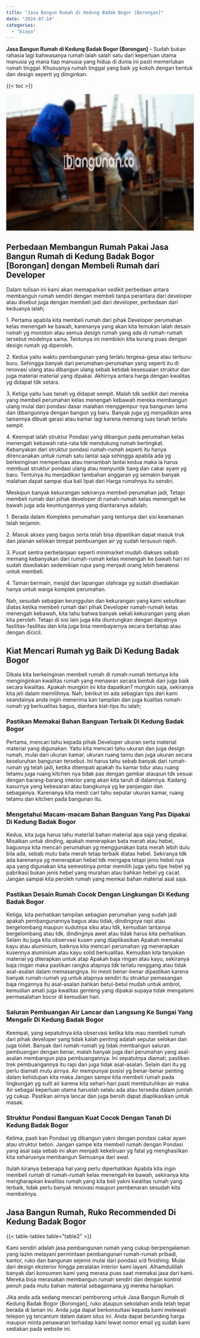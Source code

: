 ```yaml
---
title: "Jasa Bangun Rumah di Kedung Badak Bogor [Borongan]"
date: "2024-07-14"
categories: 
  - "biaya"
---
```


**Jasa Bangun Rumah di Kedung Badak Bogor \[Borongan\]** – Sudah bukan rahasia lagi bahwasanya rumah ialah salah satu dari keperluan utama manusia yg mana tiap manusia yang hidup di dunia ini pasti memerlukan rumah tinggal. Khususnya rumah tinggal yang baik yg kokoh dengan bentuk dan design seperti yg diinginkan.

{{< toc >}}

![Jasa Bangun Rumah di Kedung Badak Bogor [Borongan]](/images/borong-bangunan-41.png)

## Perbedaan Membangun Rumah Pakai Jasa Bangun Rumah di Kedung Badak Bogor \[Borongan\] dengan Membeli Rumah dari Developer

Dalam tulisan ini kami akan memaparkan sedikit perbedaan antara membangun rumah sendiri dengan membeli tanpa perantara dari developer atau disebut juga dengan membeli jadi dari developer, perbedaan dari keduanya ialah;

1\. Pertama apabila kita membeli rumah dari pihak Developer perumahan kelas menengah ke bawah, karenanya yang akan kita temukan ialah desain rumah yg monoton atau semua design rumah yang ada di rumah-rumah tersebut modelnya sama. Tentunya ini membikin kita kurang puas dengan design rumah yg diperoleh.

2\. Kedua yaitu waktu pembangunan yang terlalu tergesa-gesa atau terburu-buru. Sehingga banyak dari perumahan-perumahan yang seperti itu di renovasi ulang atau dibangun ulang sebab ketidak kesesuaian struktur dan juga material material yang dipakai. Akhirnya antara harga dengan kwalitas yg didapat tdk setara.

3\. Ketiga yaitu luas tanah yg didapat sempit. Malah tdk sedikit dari mereka yang membeli perumahan kelas menengah kebawah mereka membangun ulang mulai dari pondasi dasar malahan menggempur nya bangunan lama dan dibangunnya dengan bangun yg baru. Banyak juga yg menjadikan area tamannya dibuat garasi atau kamar lagi karena memang luas tanah terlalu sempit.

4\. Keempat ialah struktur Pondasi yang dibangun pada perumahan kelas menengah kebawah rata-rata tdk mendukung rumah bertingkat. Kebanyakan dari struktur pondasi rumah-rumah seperti itu hanya direncanakan untuk rumah satu lantai saja sehingga apabila ada yg berkeinginan memperluas atau menambah lantai kedua maka ia harus membuat struktur pondasi ulang atau menyuntik tiang dan cakar ayam yg baru. Tentunya itu menjadikan tambahan anggaran yg semakin banyak malahan dapat sampai dua kali lipat dari Harga rumahnya itu sendiri.

Meskipun banyak kekurangan sekiranya membeli perumahan jadi, Tetapi membeli rumah dari pihak developer di rumah-rumah kelas menengah ke bawah juga ada keuntungannya yang diantaranya adalah;

1\. Berada dalam Kompleks perumahan yang tentunya dari sisi keamanan telah terjamin.

2\. Masuk akses yang bagus serta telah bisa dipastikan dapat masuk truk dan jalanan selokan tempat pembuangan air yg sudah tersusun rapih.

3\. Pusat sentra perbelanjaan seperti minimarket mudah diakses sebab memang kebanyakan dari rumah-rumah kelas menengah ke bawah hari ini sudah disediakan sedemikian rupa yang menjadi orang lebih beratensi untuk membeli.

4\. Taman bermain, mesjid dan lapangan olahraga yg sudah disediakan hanya untuk warga komplek perumahan.

Nah, sesudah sebagian keunggulan dan kekurangan yang kami sebutkan diatas ketika membeli rumah dari pihak Developer rumah-rumah kelas menengah kebawah, kita tahu bahwa banyak sekali kekurangan yang akan kita peroleh. Tetapi di sisi lain juga kita diuntungkan dengan dapatnya fasilitas-fasilitas dan kita juga bisa membayarnya secara bertahap atau dengan dicicil.

## Kiat Mencari Rumah yg Baik Di Kedung Badak Bogor

Dikala kita berkeinginan membeli rumah di rumah-rumah tentunya kita menginginkan kwalitas rumah yang menawan secara bentuk dan juga baik secara kwalitas. Apakah mungkin ini kita dapatkan? mungkin saja, sekiranya kita jeli dalam memilihnya. Nah, berikut ini ada sebagian tips dari kami seandainya anda ingin menerima kan tampilan dan juga kualitas rumah-rumah yg berkualitas bagus, diantara kiat-tips Itu ialah;

### Pastikan Memakai Bahan Banguan Terbaik Di Kedung Badak Bogor

Pertama, mencari tahu kepada pihak Developer ukuran serta material material yang digunakan. Yaitu kita mencari tahu ukuran dan juga design rumah, mulai dari ukuran kamar, ukuran ruang tamu dan juga ukuran secara keseluruhan bangunan tersebut. Ini harus tahu sebab banyak dari rumah-rumah yg telah jadi, ketika ditempati apakah itu kamar tidur atau ruang tetamu juga ruang kitchen nya tidak pas dengan gambar ataupun tdk sesuai dengan barang-barang interior yang akan kita taruh di dalamnya. Kadang kasurnya yang kebesaran atau bangkunya yg ke panjangan dan sebagainya. Karenanya kita mesti cari tahu seputar ukuran kamar, ruang tetamu dan kitchen pada bangunan itu.

### Mengetahui Macam-macam Bahan Banguan Yang Pas Dipakai Di Kedung Badak Bogor

Kedua, kita juga harus tahu material bahan material apa saja yang dipakai. Misalkan untuk dinding, apakah menerapkan bata merah atau hebel, bagusnya kita mencari perumahan yg menggunakan bata merah lebih dulu bila ada, sebab mutu bata merah tetap terbaik diatas hebel. Sekiranya tdk ada karenanya yg menerapkan hebel tdk mengapa tetapi jenis hebel nya apa yang digunakan kita semestinya pintar memilih juga yaitu tipe hebel yg pabrikasi bukan jenis hebel yang murahan atau bahkan hebel yg cacat. Jangan sampai kita peroleh rumah yang memkai bahan material asal saja.

### Pastikan Desain Rumah Cocok Dengan Lingkungan Di Kedung Badak Bogor

Ketiga, kita perhatikan tampilan sebagian perumahan yang sudah jadi apakah pembangunannya bagus atau tidak, dindingnya rapi atau bergelombang maupun sudutnya siku atau tdk, kemudian lantainya bergelombang atau tdk, dindingnya awet atau tidak harus kita perhatikan. Selain itu juga kita observasi kusen yang diaplikasikan Apakah memakai kayu atau aluminium, baiknya kita mencari perumahan yg menerapkan kusennya aluminium atau kayu solid berkualitas. Kemudian kita tanyakan material yg diterapkan untuk atap Apakah baja ringan atau kayu, sekiranya baja ringan maka pastikan rangka atapnya tdk terlalu renggang atau tidak asal-asalan dalam memasangnya. Ini mesti benar-benar dipastikan karena banyak rumah-rumah yg untuk atapnya sendiri itu struktur pemasangan baja ringannya itu asal-asalan bahkan betul-betul mudah untuk ambrol, kemudian amati juga kwalitas genteng yang dipakai supaya tidak mengalami permasalahan bocor di kemudian hari.

### Saluran Pembuangan Air Lancar dan Langsung Ke Sungai Yang Mengalir Di Kedung Badak Bogor

Keempat, yang sepatutnya kita observasi ketika kita mau membeli rumah dari pihak developer yang tidak kalah penting adalah seputar selokan dan juga toilet. Banyak dari rumah-rumah yg tidak membangun saluran pembuangan dengan benar, malah banyak juga dari perumahan yang asal-asalan membangun pipa pembuangannya. Ini sepatutnya diamati, pastikan trek pembuangannya itu rapi dan juga tidak asal-asalan. Selain dari itu yg perlu diamati mutu airnya. Air mempunyai posisi yg benar-benar penting dalam kehidupan kita maka Jangan sampe kita membeli rumah pada lingkungan yg sulit air karena kita sehari-hari pasti membutuhkan air maka Air sebagai keperluan utama haruslah selalu ada atau tersedia dalam jumlah yg cukup. Pastikan airnya lancar dan juga bersih dapat diaplikasikan untuk masak.

### Struktur Pondasi Banguan Kuat Cocok Dengan Tanah Di Kedung Badak Bogor

Kelima, pasti kan Pondasi yg dibangun yakni dengan pondasi cakar ayam atau struktur beton. Jangan sampe kita membeli rumah dengan Pondasi yang asal saja sebab ini akan menjadi kekeliruan yg fatal yg menghasilkan kita seharusnya membangun Semuanya dari awal.

Itulah kiranya beberapa hal yang perlu diperhatikan Apabila kita ingin membeli rumah di rumah-rumah kelas menengah ke bawah, sekiranya kita mengharapkan kwalitas rumah yang kita beli yakni kwalitas rumah yang terbaik, tidak perlu banyak renovasi maupun pembenaran sesudah kita membelinya.

## Jasa Bangun Rumah, Ruko Recommended Di Kedung Badak Bogor

{{< table-tables table="table2" >}}

Kami sendiri adalah jasa pembangunan rumah yang cukup berpengalaman yang lazim melayani permintaan pembangunan rumah-rumah pribadi, kantor, ruko dan bangunan sejenis mulai dari pondasi s/d finishing. Mulai dari design eksterior hingga peralatan interior kami layani. Alhamdulillah banyak dari konsumen kami yang merasa puas saat memakai jasa dari kami. Mereka bisa merasakan membangun rumah sendiri dan dengan kontrol penuh pada mutu bahan material sebagaimana yg mereka harapkan.

Jika anda ada sedang mencari pemborong untuk Jasa Bangun Rumah di Kedung Badak Bogor \[Borongan\], ruko ataupun sekolahan anda telah tepat berada di laman ini. Anda juga dapat berkonsultasi kepada kami melewati telepon yg tercantum dalam dalam situs ini. Anda dapat berunding harga maupun minta penawaran terhadap kami lewat nomor email yg sudah kami sediakan pada website ini.
